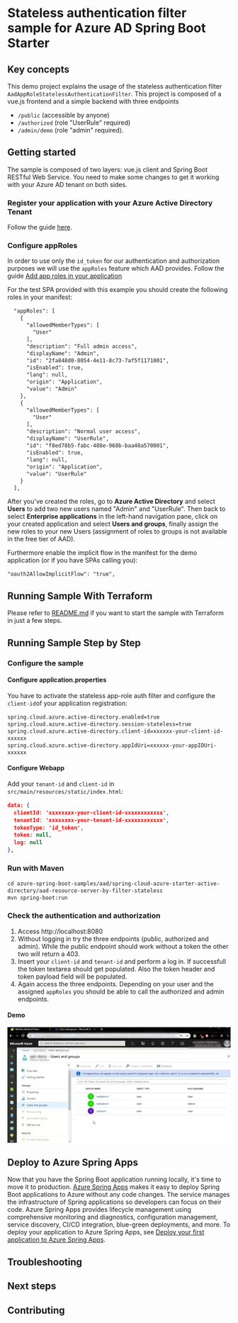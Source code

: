 # Stateless authentication filter sample for Azure AD Spring Boot Starter

## Key concepts

This demo project  explains the usage of the stateless authentication filter `AadAppRoleStatelessAuthenticationFilter`.
This project is composed of a vue.js frontend and a simple backend with three endpoints
* `/public` (accessible by anyone)
* `/authorized` (role "UserRule" required)
* `/admin/demo` (role "admin" required).

## Getting started
The sample is composed of two layers: vue.js client and Spring Boot RESTful Web Service. You need to make some changes 
to get it working with your Azure AD tenant on both sides.



### Register your application with your Azure Active Directory Tenant

Follow the guide [here](https://docs.microsoft.com/azure/active-directory/develop/quickstart-register-app).

### Configure appRoles

In order to use only the `id_token` for our authentication and authorization purposes we will use the
`appRoles` feature which AAD provides. Follow the guide 
[Add app roles in your application](https://docs.microsoft.com/azure/active-directory/develop/howto-add-app-roles-in-azure-ad-apps)

For the test SPA provided with this example you should create the following roles in your manifest:

```
  "appRoles": [
    {
      "allowedMemberTypes": [
        "User"
      ],
      "description": "Full admin access",
      "displayName": "Admin",
      "id": "2fa848d0-8054-4e11-8c73-7af5f1171001",
      "isEnabled": true,
      "lang": null,
      "origin": "Application",
      "value": "Admin"
    },
    {
      "allowedMemberTypes": [
        "User"
      ],
      "description": "Normal user access",
      "displayName": "UserRule",
      "id": "f8ed78b5-fabc-488e-968b-baa48a570001",
      "isEnabled": true,
      "lang": null,
      "origin": "Application",
      "value": "UserRule"
    }
  ],
```

After you've created the roles, go to **Azure Active Directory** and select **Users** to add two new users named "Admin" and "UserRule". Then back to select **Enterprise applications** in the left-hand navigation pane, click on your created application and select **Users and groups**, finally assign the new roles to your new Users (assignment of roles to groups is not available in the free tier of AAD).

Furthermore enable the implicit flow in the manifest for the demo application 
(or if you have SPAs calling you):

```
"oauth2AllowImplicitFlow": "true",
```

## Running Sample With Terraform
Please refer to [README.md](terraform/README.md) if you want to start the sample with Terraform in just a few steps.

## Running Sample Step by Step

### Configure the sample

#### Configure application.properties

You have to activate the stateless app-role auth filter and configure the `client-id`of your application registration:

```properties
spring.cloud.azure.active-directory.enabled=true
spring.cloud.azure.active-directory.session-stateless=true
spring.cloud.azure.active-directory.client-id=xxxxxx-your-client-id-xxxxxx
spring.cloud.azure.active-directory.appIdUri=xxxxxx-your-appIDUri-xxxxxx
```

#### Configure Webapp

Add your `tenant-id` and `client-id` in `src/main/resources/static/index.html`:

```json
data: {
  clientId: 'xxxxxxxx-your-client-id-xxxxxxxxxxxx',
  tenantId: 'xxxxxxxx-your-tenant-id-xxxxxxxxxxxx',
  tokenType: 'id_token',
  token: null,
  log: null
},
``` 

### Run with Maven
```shell
cd azure-spring-boot-samples/aad/spring-cloud-azure-starter-active-directory/aad-resource-server-by-filter-stateless
mvn spring-boot:run
```

### Check the authentication and authorization
	
1. Access http://localhost:8080
2. Without logging in try the three endpoints (public, authorized and admin). While the public 
   endpoint should work without a token the other two will return a 403.
3. Insert your `client-id` and `tenant-id` and perform a log in. If successfull the token textarea
   should get populated. Also the token header and token payload field will be populated.   
4. Again access the three endpoints. Depending on your user and the assigned `appRoles` you should
   be able to call the authorized and admin endpoints.
   
#### Demo
![demoonstration video](docs/demo.webp "Demo Video")

## Deploy to Azure Spring Apps

Now that you have the Spring Boot application running locally, it's time to move it to production. [Azure Spring Apps](https://learn.microsoft.com/azure/spring-apps/overview) makes it easy to deploy Spring Boot applications to Azure without any code changes. The service manages the infrastructure of Spring applications so developers can focus on their code. Azure Spring Apps provides lifecycle management using comprehensive monitoring and diagnostics, configuration management, service discovery, CI/CD integration, blue-green deployments, and more. To deploy your application to Azure Spring Apps, see [Deploy your first application to Azure Spring Apps](https://learn.microsoft.com/azure/spring-apps/quickstart?tabs=Azure-CLI).

## Troubleshooting
## Next steps
## Contributing
<!-- LINKS -->
